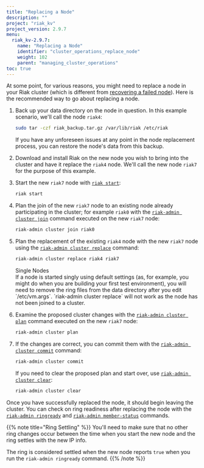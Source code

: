 ```yaml
---
title: "Replacing a Node"
description: ""
project: "riak_kv"
project_version: 2.9.7
menu:
  riak_kv-2.9.7:
    name: "Replacing a Node"
    identifier: "cluster_operations_replace_node"
    weight: 102
    parent: "managing_cluster_operations"
toc: true
---
```


At some point, for various reasons, you might need to replace a node in
your Riak cluster (which is different from [recovering a failed node]({{<baseurl>}}riak/kv/2.9.7/using/repair-recovery)). Here is the recommended way to go
about replacing a node.

1. Back up your data directory on the node in question. In this example
scenario, we'll call the node `riak4`:

    ```bash
    sudo tar -czf riak_backup.tar.gz /var/lib/riak /etc/riak
    ```

    If you have any unforeseen issues at any point in the node
    replacement process, you can restore the node's data from this
    backup.

2. Download and install Riak on the new node you wish to bring into the
cluster and have it replace the `riak4` node. We'll call the new node
`riak7` for the purpose of this example.

3. Start the new `riak7` node with [`riak start`]({{<baseurl>}}riak/kv/2.9.7/using/admin/riak-cli/#start):

    ```bash
    riak start
    ```

4. Plan the join of the new `riak7` node to an existing node already
participating in the cluster; for example `riak0` with the [`riak-admin cluster join`]({{<baseurl>}}riak/kv/2.9.7/using/admin/riak-admin/#cluster) command executed on the new `riak7` node:

    ```bash
    riak-admin cluster join riak0
    ```

5. Plan the replacement of the existing `riak4` node with the new
`riak7` node using the [`riak-admin cluster replace`]({{<baseurl>}}riak/kv/2.9.7/using/admin/riak-admin/#cluster) command:

    ```bash
    riak-admin cluster replace riak4 riak7
    ```

    <div class=info>
    <div class=title>Single Nodes</div>
    If a node is started singly using default settings (as, for example,
    you might do when you are building your first test environment), you
    will need to remove the ring files from the data directory after you
    edit `/etc/vm.args`. `riak-admin cluster replace` will not work as
    the node has not been joined to a cluster.
    </div>

6. Examine the proposed cluster changes with the [`riak-admin cluster plan`]({{<baseurl>}}riak/kv/2.9.7/using/admin/riak-admin/#cluster) command executed on the new
`riak7` node:

    ```bash
    riak-admin cluster plan
    ```

7. If the changes are correct, you can commit them with the
[`riak-admin cluster commit`]({{<baseurl>}}riak/kv/2.9.7/using/admin/riak-admin/#cluster) command:

    ```bash
    riak-admin cluster commit
    ```

    If you need to clear the proposed plan and start over, use [`riak-admin cluster clear`]({{<baseurl>}}riak/kv/2.9.7/using/admin/riak-admin/#cluster):

    ```bash
    riak-admin cluster clear
    ```

Once you have successfully replaced the node, it should begin leaving
the cluster. You can check on ring readiness after replacing the node
with the [`riak-admin ringready`]({{<baseurl>}}riak/kv/2.9.7/using/admin/riak-admin/#ringready)
and [`riak-admin member-status`]({{<baseurl>}}riak/kv/2.9.7/using/admin/riak-admin/#member-status)
commands.

{{% note title="Ring Settling" %}}
You'll need to make sure that no other ring changes occur between the time
when you start the new node and the ring settles with the new IP info.

The ring is considered settled when the new node reports `true` when you run
the `riak-admin ringready` command.
{{% /note %}}

